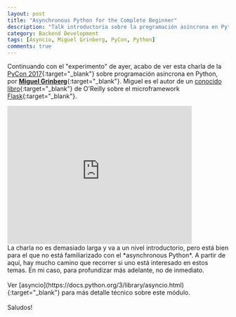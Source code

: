 ```yaml
---
layout: post
title: "Asynchronous Python for the Complete Beginner"
description: "Talk introductoria sobre la programación asíncrona en Python"
category: Backend Development
tags: [Asyncio, Miguel Grinberg, PyCon, Python]
comments: true
---
```


Continuando con el "experimento" de ayer, acabo de ver esta charla de la [PyCon 2017](https://us.pycon.org/2017/about/){:target="_blank"} sobre programación asíncrona en Python, por [**Miguel Grinberg**](https://blog.miguelgrinberg.com/){:target="_blank"}. Miguel es el autor de un [conocido libro](https://www.amazon.es/Flask-Web-Development-Developing-Applications/dp/1449372627/){:target="_blank"} de O'Reilly sobre el microframework [Flask](http://flask.pocoo.org/){:target="_blank"}.
<br />
<iframe width="420" height="315" src="https://www.youtube.com/embed/iG6fr81xHKA" frameborder="0" allowfullscreen>&nbsp;</iframe>
<br />
La charla no es demasiado larga y va a un nivel introductorio, pero está bien para el que no está familiarizado con el *asynchronous Python*. A partir de aquí, hay mucho camino que recorrer si uno está interesado en estos temas. En mi caso, para profundizar más adelante, no de inmediato.
<br /><br />
Ver [asyncio](https://docs.python.org/3/library/asyncio.html){:target="_blank"} para más detalle técnico sobre este módulo.
<br /><br />
Saludos!